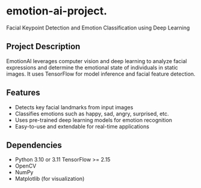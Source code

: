 # emotion-ai-project.
Facial Keypoint Detection and Emotion Classification using Deep Learning


##  Project Description
EmotionAI leverages computer vision and deep learning to analyze facial expressions and determine the emotional state of individuals in static images. It uses TensorFlow for model inference and facial feature detection.


##  Features

- Detects key facial landmarks from input images
- Classifies emotions such as happy, sad, angry, surprised, etc.
- Uses pre-trained deep learning models for emotion recognition
- Easy-to-use and extendable for real-time applications

##  Dependencies
- Python 3.10 or 3.11
 TensorFlow >= 2.15
- OpenCV
- NumPy
- Matplotlib (for visualization)
